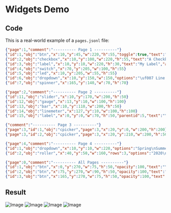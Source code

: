 <h1>Widgets Demo</h1>

<h2>Code</h2>

This is a real-world example of a `pages.jsonl` file:

```json
{"page":1,"comment":"---------- Page 1 ----------"}
{"id":1,"obj":"btn","x":10,"y":45,"w":220,"h":55,"toggle":true,"text":"Push Me \uf0a6"}
{"id":2,"obj":"checkbox","x":10,"y":100,"w":220,"h":55,"text":"A Checkbox"}
{"id":3,"obj":"label","x":10,"y":10,"w":220,"h":30,"text":"My Label","align":1,"padh":50}
{"id":4,"obj":"switch","x":70,"y":205,"w":100,"h":55}
{"id":5,"obj":"led","x":10,"y":205,"w":55,"h":55}
{"id":6,"obj":"dropdown","x":10,"y":150,"w":150,"options":"\uf007 Line 1\n\uf007 Line 2\n\uf007 Line 3"}
{"id":7,"obj":"spinner","x":165,"y":140,"w":70,"h":70}

{"page":2,"comment":"---------- Page 2 ----------"}
{"id":11,"obj":"slider","x":10,"y":170,"w":200,"h":50}
{"id":12,"obj":"gauge","x":13,"y":10,"w":100,"h":100}
{"id":13,"obj":"bar","x":10,"y":110,"w":200,"h":50}
{"id":14,"obj":"linemeter","x":127,"y":10,"w":100,"h":100}
{"id":15,"obj":"label","x":0,"y":0,"w":70,"h":50,"parentid":5,"text":"\uf00c OK"}

{"comment":"---------- Page 3 ----------"}
{"page":3,"id":1,"obj":"cpicker","page":3,"x":20,"y":0,"w":200,"h":200}
{"page":3,"id":2,"obj":"cpicker","page":3,"x":20,"y":210,"w":200,"h":50,"rect":true}

{"page":4,"comment":"---------- Page 4 ----------"}
{"id":1,"obj":"dropdown","x":10,"y":10,"w":220,"options":"Spring\nSummer\nAutumn\nWinter"}
{"id":2,"obj":"roller","x":40,"y":50,"w":160,"rows":3,"options":"2020\n2021\n2022\n2023\n2024"}

{"page":0,"comment":"---------- All Pages ----------"}
{"id":1,"obj":"btn","x":0,"y":270,"w":75,"h":50,"opacity":100,"text":"\uF053 Prev"}
{"id":2,"obj":"btn","x":75,"y":270,"w":90,"h":50,"opacity":100,"text":"\uF015 Home"}
{"id":3,"obj":"btn","x":165,"y":270,"w":75,"h":50,"opacity":100,"text":"Next \uF054"}
```

<h2>Result</h2>

![Image](https://user-images.githubusercontent.com/1550668/113473564-87c1c780-946a-11eb-9af5-d55788207b22.png)
![Image](https://user-images.githubusercontent.com/1550668/113473575-99a36a80-946a-11eb-9c21-753baa5f216d.png)
![Image](https://user-images.githubusercontent.com/1550668/113473578-9f994b80-946a-11eb-9208-fd9918daf7de.png)
![Image](https://user-images.githubusercontent.com/1550668/113473588-a58f2c80-946a-11eb-9005-b85399283194.png)


